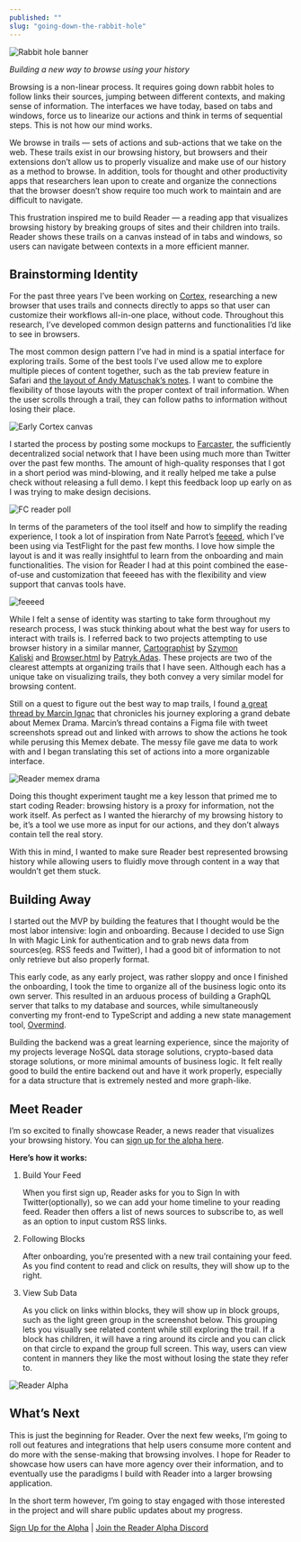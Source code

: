```yaml
---
published: ""
slug: "going-down-the-rabbit-hole"
---
```


![Rabbit hole banner](Media/RabbitHoleBanner.jpeg)

_Building a new way to browse using your history_

Browsing is a non-linear process. It requires going down rabbit holes to follow links their sources, jumping between different contexts, and making sense of information. The interfaces we have today, based on tabs and windows, force us to linearize our actions and think in terms of sequential steps. This is not how our mind works.

We browse in trails — sets of actions and sub-actions that we take on the web. These trails exist in our browsing history, but browsers and their extensions don’t allow us to properly visualize and make use of our history as a method to browse. In addition, tools for thought and other productivity apps that researchers lean upon to create and organize the connections that the browser doesn’t show require too much work to maintain and are difficult to navigate.

This frustration inspired me to build Reader — a reading app that visualizes browsing history by breaking groups of sites and their children into trails. Reader shows these trails on a canvas instead of in tabs and windows, so users can navigate between contexts in a more efficient manner.

## Brainstorming Identity

For the past three years I’ve been working on [Cortex](https://twitter.com/withcortex), researching a new browser that uses trails and connects directly to apps so that user can customize their workflows all-in-one place, without code. Throughout this research, I’ve developed common design patterns and functionalities I’d like to see in browsers.

The most common design pattern I’ve had in mind is a spatial interface for exploring trails. Some of the best tools I’ve used allow me to explore multiple pieces of content together, such as the tab preview feature in Safari and [the layout of Andy Matuschak’s notes](https://notes.andymatuschak.org/About_these_notes). I want to combine the flexibility of those layouts with the proper context of trail information. When the user scrolls through a trail, they can follow paths to information without losing their place.

![Early Cortex canvas](Media/EarlyCortexCanvas.png)


I started the process by posting some mockups to [Farcaster](https://farcaster.xyz/), the sufficiently decentralized social network that I have been using much more than Twitter over the past few months. The amount of high-quality responses that I got in a short period was mind-blowing, and it really helped me take a pulse check without releasing a full demo. I kept this feedback loop up early on as I was trying to make design decisions.

![FC reader poll](Media/FCReaderPoll.png)

In terms of the parameters of the tool itself and how to simplify the reading experience, I took a lot of inspiration from Nate Parrot’s [feeeed](https://feeeed.nateparrott.com/), which I’ve been using via TestFlight for the past few months. I love how simple the layout is and it was really insightful to learn from the onboarding and main functionalities. The vision for Reader I had at this point combined the ease-of-use and customization that feeeed has with the flexibility and view support that canvas tools have.

![feeeed](Media/feeeed.png)

While I felt a sense of identity was starting to take form throughout my research process, I was stuck thinking about what the best way for users to interact with trails is. I referred back to two projects attempting to use browser history in a similar manner, [Cartographist](https://szymonkaliski.com/projects/cartographist/) by [Szymon Kaliski](https://twitter.com/szymon_k) and [Browser.html](https://patrykadas.com/browser.html) by [Patryk Adas](https://twitter.com/patrykadas). These projects are two of the clearest attempts at organizing trails that I have seen. Although each has a unique take on visualizing trails, they both convey a very similar model for browsing content.

Still on a quest to figure out the best way to map trails, I found [a great thread by Marcin Ignac](https://twitter.com/marcinignac/status/1184400358405234688) that chronicles his journey exploring a grand debate about Memex Drama. Marcin’s thread contains a Figma file with tweet screenshots spread out and linked with arrows to show the actions he took while perusing this Memex debate. The messy file gave me data to work with and I began translating this set of actions into a more organizable interface.

![Reader memex drama](Media/ReaderMemexDrama.png)

Doing this thought experiment taught me a key lesson that primed me to start coding Reader: browsing history is a proxy for information, not the work itself. As perfect as I wanted the hierarchy of my browsing history to be, it’s a tool we use more as input for our actions, and they don’t always contain tell the real story.

With this in mind, I wanted to make sure Reader best represented browsing history while allowing users to fluidly move through content in a way that wouldn’t get them stuck.

## Building Away

I started out the MVP by building the features that I thought would be the most labor intensive: login and onboarding. Because I decided to use Sign In with Magic Link for authentication and to grab news data from sources(eg. RSS feeds and Twitter), I had a good bit of information to not only retrieve but also properly format.

This early code, as any early project, was rather sloppy and once I finished the onboarding, I took the time to organize all of the business logic onto its own server. This resulted in an arduous process of building a GraphQL server that talks to my database and sources, while simultaneously converting my front-end to TypeScript and adding a new state management tool, [Overmind](https://overmindjs.org/).

Building the backend was a great learning experience, since the majority of my projects leverage NoSQL data storage solutions, crypto-based data storage solutions, or more minimal amounts of business logic. It felt really good to build the entire backend out and have it work properly, especially for a data structure that is extremely nested and more graph-like.

## Meet Reader

I’m so excited to finally showcase Reader, a news reader that visualizes your browsing history. You can [sign up for the alpha here](https://forms.gle/br1GR7J7kJ2HZXyL8).

**Here’s how it works:**

1.  Build Your Feed
    
    When you first sign up, Reader asks for you to Sign In with Twitter(optionally), so we can add your home timeline to your reading feed. Reader then offers a list of news sources to subscribe to, as well as an option to input custom RSS links.
    
2.  Following Blocks
    
    After onboarding, you’re presented with a new trail containing your feed. As you find content to read and click on results, they will show up to the right.
    
3.  View Sub Data
    
    As you click on links within blocks, they will show up in block groups, such as the light green group in the screenshot below. This grouping lets you visually see related content while still exploring the trail. If a block has children, it will have a ring around its circle and you can click on that circle to expand the group full screen. This way, users can view content in manners they like the most without losing the state they refer to.

![Reader Alpha](Media/ReaderAlpha.png)

## What’s Next

This is just the beginning for Reader. Over the next few weeks, I’m going to roll out features and integrations that help users consume more content and do more with the sense-making that browsing involves. I hope for Reader to showcase how users can have more agency over their information, and to eventually use the paradigms I build with Reader into a larger browsing application.

In the short term however, I’m going to stay engaged with those interested in the project and will share public updates about my progress.

[Sign Up for the Alpha](https://forms.gle/br1GR7J7kJ2HZXyL8) | [Join the Reader Alpha Discord](https://discord.gg/GWJamPb4PY)
